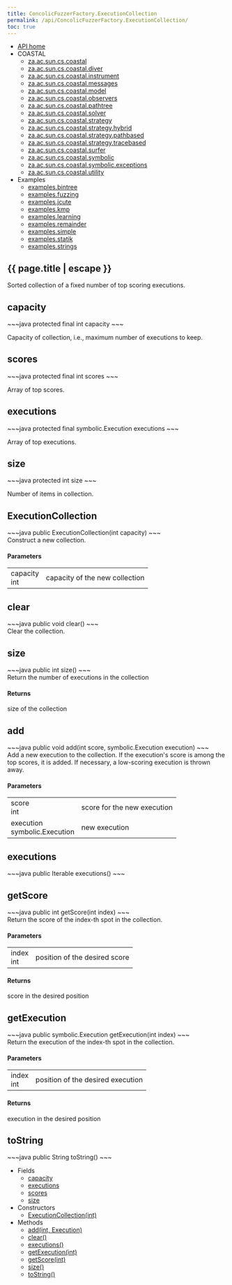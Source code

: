 ```yaml
---
title: ConcolicFuzzerFactory.ExecutionCollection
permalink: /api/ConcolicFuzzerFactory.ExecutionCollection/
toc: true
---
```


<section class="sidetoc">
<ul class="section-nav">
<li class="toc-entry toc-h2">
<a class="top" href="{{ '/api/' | relative_url }}">API home</a>
</li>
<li class="toc-entry toc-h2">
COASTAL<ul>
<li class="toc-entry toc-h3">
<a href="{{ '/api/za.ac.sun.cs.coastal/' | relative_url }}">za.ac.sun.cs.coastal</a></li>
<li class="toc-entry toc-h3">
<a href="{{ '/api/za.ac.sun.cs.coastal.diver/' | relative_url }}">za.ac.sun.cs.coastal.diver</a></li>
<li class="toc-entry toc-h3">
<a href="{{ '/api/za.ac.sun.cs.coastal.instrument/' | relative_url }}">za.ac.sun.cs.coastal.instrument</a></li>
<li class="toc-entry toc-h3">
<a href="{{ '/api/za.ac.sun.cs.coastal.messages/' | relative_url }}">za.ac.sun.cs.coastal.messages</a></li>
<li class="toc-entry toc-h3">
<a href="{{ '/api/za.ac.sun.cs.coastal.model/' | relative_url }}">za.ac.sun.cs.coastal.model</a></li>
<li class="toc-entry toc-h3">
<a href="{{ '/api/za.ac.sun.cs.coastal.observers/' | relative_url }}">za.ac.sun.cs.coastal.observers</a></li>
<li class="toc-entry toc-h3">
<a href="{{ '/api/za.ac.sun.cs.coastal.pathtree/' | relative_url }}">za.ac.sun.cs.coastal.pathtree</a></li>
<li class="toc-entry toc-h3">
<a href="{{ '/api/za.ac.sun.cs.coastal.solver/' | relative_url }}">za.ac.sun.cs.coastal.solver</a></li>
<li class="toc-entry toc-h3">
<a href="{{ '/api/za.ac.sun.cs.coastal.strategy/' | relative_url }}">za.ac.sun.cs.coastal.strategy</a></li>
<li class="toc-entry toc-h3">
<a href="{{ '/api/za.ac.sun.cs.coastal.strategy.hybrid/' | relative_url }}">za.ac.sun.cs.coastal.strategy.hybrid</a></li>
<li class="toc-entry toc-h3">
<a href="{{ '/api/za.ac.sun.cs.coastal.strategy.pathbased/' | relative_url }}">za.ac.sun.cs.coastal.strategy.pathbased</a></li>
<li class="toc-entry toc-h3">
<a href="{{ '/api/za.ac.sun.cs.coastal.strategy.tracebased/' | relative_url }}">za.ac.sun.cs.coastal.strategy.tracebased</a></li>
<li class="toc-entry toc-h3">
<a href="{{ '/api/za.ac.sun.cs.coastal.surfer/' | relative_url }}">za.ac.sun.cs.coastal.surfer</a></li>
<li class="toc-entry toc-h3">
<a href="{{ '/api/za.ac.sun.cs.coastal.symbolic/' | relative_url }}">za.ac.sun.cs.coastal.symbolic</a></li>
<li class="toc-entry toc-h3">
<a href="{{ '/api/za.ac.sun.cs.coastal.symbolic.exceptions/' | relative_url }}">za.ac.sun.cs.coastal.symbolic.exceptions</a></li>
<li class="toc-entry toc-h3">
<a href="{{ '/api/za.ac.sun.cs.coastal.utility/' | relative_url }}">za.ac.sun.cs.coastal.utility</a></li>
</ul>
</li>
<li class="toc-entry toc-h2">
Examples<ul>
<li class="toc-entry toc-h3">
<a href="{{ '/api/examples.bintree/' | relative_url }}">examples.bintree</a></li>
<li class="toc-entry toc-h3">
<a href="{{ '/api/examples.fuzzing/' | relative_url }}">examples.fuzzing</a></li>
<li class="toc-entry toc-h3">
<a href="{{ '/api/examples.jcute/' | relative_url }}">examples.jcute</a></li>
<li class="toc-entry toc-h3">
<a href="{{ '/api/examples.kmp/' | relative_url }}">examples.kmp</a></li>
<li class="toc-entry toc-h3">
<a href="{{ '/api/examples.learning/' | relative_url }}">examples.learning</a></li>
<li class="toc-entry toc-h3">
<a href="{{ '/api/examples.remainder/' | relative_url }}">examples.remainder</a></li>
<li class="toc-entry toc-h3">
<a href="{{ '/api/examples.simple/' | relative_url }}">examples.simple</a></li>
<li class="toc-entry toc-h3">
<a href="{{ '/api/examples.statik/' | relative_url }}">examples.statik</a></li>
<li class="toc-entry toc-h3">
<a href="{{ '/api/examples.strings/' | relative_url }}">examples.strings</a></li>
</ul>
</li>
</ul>
</section>
<section class="main">
<h1>{{ page.title | escape }}</h1>
Sorted collection of a fixed number of top scoring executions.<h2><a class="anchor" name="capacity"></a>capacity</h2>
<div markdown="1">
~~~java
protected final int capacity
~~~
</div>
<p>
Capacity of collection, i.e., maximum number of executions to keep.</p>
<h2><a class="anchor" name="scores"></a>scores</h2>
<div markdown="1">
~~~java
protected final int scores
~~~
</div>
<p>
Array of top scores.</p>
<h2><a class="anchor" name="executions"></a>executions</h2>
<div markdown="1">
~~~java
protected final symbolic.Execution executions
~~~
</div>
<p>
Array of top executions.</p>
<h2><a class="anchor" name="size"></a>size</h2>
<div markdown="1">
~~~java
protected int size
~~~
</div>
<p>
Number of items in collection.</p>
<h2><a class="anchor" name="ExecutionCollection"></a>ExecutionCollection</h2>
<div markdown="1">
~~~java
public ExecutionCollection(int capacity)
~~~
</div>
Construct a new collection.<h4>Parameters</h4>
<table class="parameters">
<tbody>
<tr>
<td>
capacity<br/><span class="paramtype">int</span></td>
<td>
capacity of the new collection</td>
</tr>
</tbody>
</table>
<h2><a class="anchor" name="clear"></a>clear</h2>
<div markdown="1">
~~~java
public void clear()
~~~
</div>
Clear the collection.<h2><a class="anchor" name="size"></a>size</h2>
<div markdown="1">
~~~java
public int size()
~~~
</div>
Return the number of executions in the collection<h4>Returns</h4>
<p>
size of the collection</p>
<h2><a class="anchor" name="add"></a>add</h2>
<div markdown="1">
~~~java
public void add(int score, symbolic.Execution execution)
~~~
</div>
Add a new execution to the collection. If the execution's score is among the
 top scores, it is added. If necessary, a low-scoring execution is thrown
 away.<h4>Parameters</h4>
<table class="parameters">
<tbody>
<tr>
<td>
score<br/><span class="paramtype">int</span></td>
<td>
score for the new execution</td>
</tr>
<tr>
<td>
execution<br/><span class="paramtype">symbolic.Execution</span></td>
<td>
new execution</td>
</tr>
</tbody>
</table>
<h2><a class="anchor" name="executions"></a>executions</h2>
<div markdown="1">
~~~java
public Iterable executions()
~~~
</div>
<h2><a class="anchor" name="getScore"></a>getScore</h2>
<div markdown="1">
~~~java
public int getScore(int index)
~~~
</div>
Return the score of the index-th spot in the collection.<h4>Parameters</h4>
<table class="parameters">
<tbody>
<tr>
<td>
index<br/><span class="paramtype">int</span></td>
<td>
position of the desired score</td>
</tr>
</tbody>
</table>
<h4>Returns</h4>
<p>
score in the desired position</p>
<h2><a class="anchor" name="getExecution"></a>getExecution</h2>
<div markdown="1">
~~~java
public symbolic.Execution getExecution(int index)
~~~
</div>
Return the execution of the index-th spot in the collection.<h4>Parameters</h4>
<table class="parameters">
<tbody>
<tr>
<td>
index<br/><span class="paramtype">int</span></td>
<td>
position of the desired execution</td>
</tr>
</tbody>
</table>
<h4>Returns</h4>
<p>
execution in the desired position</p>
<h2><a class="anchor" name="toString"></a>toString</h2>
<div markdown="1">
~~~java
public String toString()
~~~
</div>
</section>
<section class="apitoc">
<ul class="section-nav">
<li class="toc-entry toc-h2">
Fields<ul>
<li class="toc-entry toc-h3">
<a href="{{ '/api/ConcolicFuzzerFactory.ExecutionCollection/' | relative_url }}#capacity">capacity</a></li>
<li class="toc-entry toc-h3">
<a href="{{ '/api/ConcolicFuzzerFactory.ExecutionCollection/' | relative_url }}#executions">executions</a></li>
<li class="toc-entry toc-h3">
<a href="{{ '/api/ConcolicFuzzerFactory.ExecutionCollection/' | relative_url }}#scores">scores</a></li>
<li class="toc-entry toc-h3">
<a href="{{ '/api/ConcolicFuzzerFactory.ExecutionCollection/' | relative_url }}#size">size</a></li>
</ul>
</li>
<li class="toc-entry toc-h2">
Constructors<ul>
<li class="toc-entry toc-h3">
<a href="{{ '/api/ConcolicFuzzerFactory.ExecutionCollection/' | relative_url }}#ExecutionCollection">ExecutionCollection(int)</a></li>
</ul>
</li>
<li class="toc-entry toc-h2">
Methods<ul>
<li class="toc-entry toc-h3">
<a href="{{ '/api/ConcolicFuzzerFactory.ExecutionCollection/' | relative_url }}#add">add(int, Execution)</a></li>
<li class="toc-entry toc-h3">
<a href="{{ '/api/ConcolicFuzzerFactory.ExecutionCollection/' | relative_url }}#clear">clear()</a></li>
<li class="toc-entry toc-h3">
<a href="{{ '/api/ConcolicFuzzerFactory.ExecutionCollection/' | relative_url }}#executions">executions()</a></li>
<li class="toc-entry toc-h3">
<a href="{{ '/api/ConcolicFuzzerFactory.ExecutionCollection/' | relative_url }}#getExecution">getExecution(int)</a></li>
<li class="toc-entry toc-h3">
<a href="{{ '/api/ConcolicFuzzerFactory.ExecutionCollection/' | relative_url }}#getScore">getScore(int)</a></li>
<li class="toc-entry toc-h3">
<a href="{{ '/api/ConcolicFuzzerFactory.ExecutionCollection/' | relative_url }}#size">size()</a></li>
<li class="toc-entry toc-h3">
<a href="{{ '/api/ConcolicFuzzerFactory.ExecutionCollection/' | relative_url }}#toString">toString()</a></li>
</ul>
</li>

</ul>
</section>
